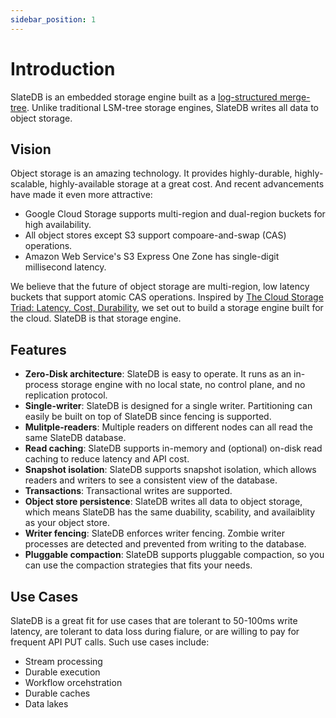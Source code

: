 ```yaml
---
sidebar_position: 1
---
```


# Introduction

SlateDB is an embedded storage engine built as a [log-structured merge-tree](https://en.wikipedia.org/wiki/Log-structured_merge-tree). Unlike traditional LSM-tree storage engines, SlateDB writes all data to object storage.

## Vision

Object storage is an amazing technology. It provides highly-durable, highly-scalable, highly-available storage at a great cost. And recent advancements have made it even more attractive:

* Google Cloud Storage supports multi-region and dual-region buckets for high availability.
* All object stores except S3 support compoare-and-swap (CAS) operations.
* Amazon Web Service's S3 Express One Zone has single-digit millisecond latency.

We believe that the future of object storage are multi-region, low latency buckets that support atomic CAS operations. Inspired by [The Cloud Storage Triad: Latency, Cost, Durability](https://materializedview.io/p/cloud-storage-triad-latency-cost-durability), we set out to build a storage engine built for the cloud. SlateDB is that storage engine.

## Features

* **Zero-Disk architecture**: SlateDB is easy to operate. It runs as an in-process storage engine with no local state, no control plane, and no replication protocol.
* **Single-writer**: SlateDB is designed for a single writer. Partitioning can easily be built on top of SlateDB since fencing is supported.
* **Mulitple-readers**: Multiple readers on different nodes can all read the same SlateDB database.
* **Read caching**: SlateDB supports in-memory and (optional) on-disk read caching to reduce latency and API cost.
* **Snapshot isolation**: SlateDB supports snapshot isolation, which allows readers and writers to see a consistent view of the database.
* **Transactions**: Transactional writes are supported.
* **Object store persistence**: SlateDB writes all data to object storage, which means SlateDB has the same duability, scability, and availaiblity as your object store.
* **Writer fencing**: SlateDB enforces writer fencing. Zombie writer processes are detected and prevented from writing to the database.
* **Pluggable compaction**: SlateDB supports pluggable compaction, so you can use the compaction strategies that fits your needs.

## Use Cases

SlateDB is a great fit for use cases that are tolerant to 50-100ms write latency, are tolerant to data loss during fialure, or are willing to pay for frequent API PUT calls. Such use cases include:

* Stream processing
* Durable execution
* Workflow orcehstration
* Durable caches
* Data lakes
